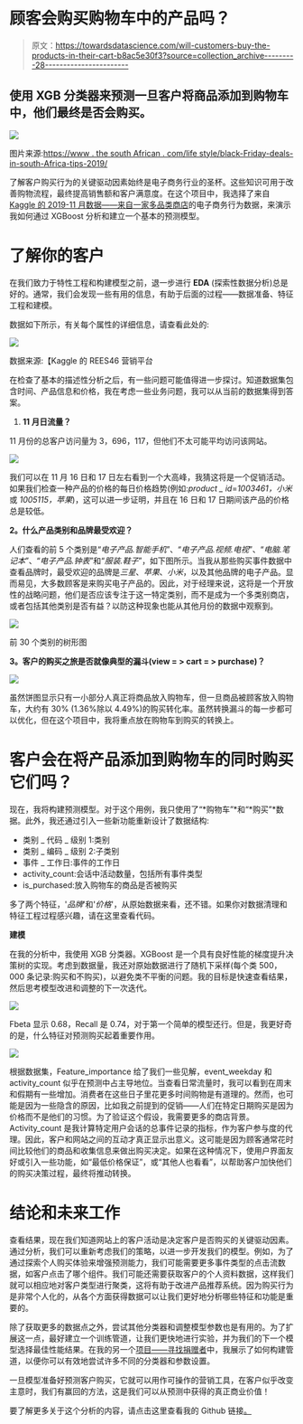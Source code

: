 # 顾客会购买购物车中的产品吗？

> 原文：<https://towardsdatascience.com/will-customers-buy-the-products-in-their-cart-b8ac5e30f3?source=collection_archive---------28----------------------->

## 使用 XGB 分类器来预测一旦客户将商品添加到购物车中，他们最终是否会购买。

![](img/65c2f52f1867949c7901d1c1a6b0cf21.png)

图片来源:[https://www . the south African . com/life style/black-Friday-deals-in-south-Africa-tips-2019/](https://www.thesouthafrican.com/lifestyle/black-friday-deals-in-south-africa-tips-2019/)

了解客户购买行为的关键驱动因素始终是电子商务行业的圣杯。这些知识可用于改善购物流程，最终提高销售额和客户满意度。在这个项目中，我选择了来自 [Kaggle 的 2019-11 月数据——来自一家多品类商店](https://www.kaggle.com/mkechinov/ecommerce-behavior-data-from-multi-category-store)的电子商务行为数据，来演示我如何通过 XGBoost 分析和建立一个基本的预测模型。

# 了解你的客户

在我们致力于特性工程和构建模型之前，退一步进行 **EDA** (探索性数据分析)总是好的。通常，我们会发现一些有用的信息，有助于后面的过程——数据准备、特征工程和建模。

数据如下所示，有关每个属性的详细信息，请查看此处的:

![](img/a7800fb48b000e93fdbcfa09694f77d9.png)

数据来源:【Kaggle 的 REES46 营销平台

在检查了基本的描述性分析之后，有一些问题可能值得进一步探讨。知道数据集包含时间、产品信息和价格，我在考虑一些业务问题，我可以从当前的数据集得到答案。

1.  **11 月日流量？**

11 月份的总客户访问量为 3，696，117，但他们不太可能平均访问该网站。

![](img/aac07eec070319d1cd8537cb70004b1f.png)

我们可以在 11 月 16 日和 17 日左右看到一个大高峰，我猜这将是一个促销活动。如果我们检查一种产品的价格的每日价格趋势(例如:*product _ id*=*1003461，小米*或 *1005115，苹果*)，这可以进一步证明，并且在 16 日和 17 日期间该产品的价格总是较低。

**2。什么产品类别和品牌最受欢迎？**

人们查看的前 5 个类别是“*电子产品.智能手机*”、“*电子产品.视频.电视*”、“*电脑.笔记本*”、“*电子产品.钟表*”和“*服装.鞋子*”，如下图所示。当我从那些购买事件数据中查看品牌时，最受欢迎的品牌是*三星*、*苹果*、*小米*，以及其他品牌的电子产品。显而易见，大多数顾客是来购买电子产品的。因此，对于经理来说，这将是一个开放性的战略问题，他们是否应该专注于这一特定类别，而不是成为一个多类别商店，或者包括其他类别是否有益？以防这种现象也能从其他月份的数据中观察到。

![](img/e8c9875faf93a82623f21dfd25cc23c8.png)

前 30 个类别的树形图

**3。客户的购买之旅是否就像典型的漏斗(view = > cart = > purchase)？**

![](img/9d1725823f105ed892291b2f9e54b625.png)

虽然饼图显示只有一小部分人真正将商品放入购物车，但一旦商品被顾客放入购物车，大约有 30% (1.36%除以 4.49%)的购买转化率。虽然转换漏斗的每一步都可以优化，但在这个项目中，我将重点放在购物车到购买的转换上。

# 客户会在将产品添加到购物车的同时购买它们吗？

现在，我将构建预测模型。对于这个用例，我只使用了“*购物车”*和“*购买”*数据。此外，我还通过引入一些新功能重新设计了数据结构:

*   类别 _ 代码 _ 级别 1:类别
*   类别 _ 编码 _ 级别 2:子类别
*   事件 _ 工作日:事件的工作日
*   activity_count:会话中活动数量，包括所有事件类型
*   is_purchased:放入购物车的商品是否被购买

多了两个特征，'*品牌*'和'*价格*'，从原始数据来看，还不错。如果你对数据清理和特征工程过程感兴趣，请在这里查看代码。

**建模**

在我的分析中，我使用 XGB 分类器。XGBoost 是一个具有良好性能的梯度提升决策树的实现。考虑到数据量，我还对原始数据进行了随机下采样(每个类 500，000 条记录:购买和不购买)，以避免类不平衡的问题。我的目标是快速查看结果，然后思考模型改进和调整的下一次迭代。

![](img/388109f5c56b800bb81424667fc3af2f.png)

Fbeta 显示 0.68，Recall 是 0.74，对于第一个简单的模型还行。但是，我更好奇的是，什么特征对预测购买起着重要作用。

![](img/d1c5f6ef192a6a46f2e881ee1db23dca.png)

根据数据集，Feature_importance 给了我们一些见解，event_weekday 和 activity_count 似乎在预测中占主导地位。当查看日常流量时，我可以看到在周末和假期有一些增加。消费者在这些日子里花更多时间购物是有道理的。然而，也可能是因为一些隐含的原因，比如我之前提到的促销——人们在特定日期购买是因为价格而不是他们的习惯。为了验证这个假设，我需要更多的商店背景。Activity_count 是我计算特定用户会话的总事件记录的指标，作为客户参与度的代理。因此，客户和网站之间的互动才真正显示出意义。这可能是因为顾客通常花时间比较他们的商品和收集信息来做出购买决定。如果在这种情况下，使用户界面友好或引入一些功能，如“最低价格保证”，或“其他人也看看”，以帮助客户加快他们的购买决策过程，最终将推动转换。

# 结论和未来工作

查看结果，现在我们知道网站上的客户活动是决定客户是否购买的关键驱动因素。通过分析，我们可以重新考虑我们的策略，以进一步开发我们的模型。例如，为了通过探索个人购买体验来增强预测能力，我们可能需要更多事件类型的点击流数据，如客户点击了哪个组件。我们可能还需要获取客户的个人资料数据，这样我们就可以相应地对客户类型进行聚类，这将有助于改进产品推荐系统。因为购买行为是非常个人化的，从各个方面获得数据可以让我们更好地分析哪些特征和功能是重要的。

除了获取更多的数据点之外，尝试其他分类器和调整模型参数也是有用的。为了扩展这一点，最好建立一个训练管道，让我们更快地进行实验，并为我们的下一个模型选择最佳性能结果。在我的另一个[项目——寻找捐赠者](https://github.com/andypwyu/finding_donors/blob/master/finding_donors.ipynb)中，我展示了如何构建管道，以便你可以有效地尝试许多不同的分类器和参数设置。

一旦模型准备好预测客户购买，它就可以用作可操作的营销工具，在客户似乎改变主意时，我们有赢回的方法，这是我们可以从预测中获得的真正商业价值！

要了解更多关于这个分析的内容，请点击这里查看我的 Github 链接[。](https://github.com/andypwyu/eCommerce-behavior/blob/master/eCommerce%20behavior%20data%20from%20multi%20category%20store.ipynb)